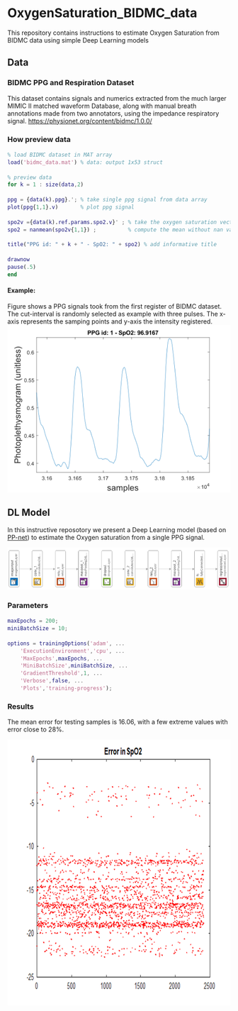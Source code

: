 # OxygenSaturation_BIDMC_data
This repository contains instructions to estimate Oxygen Saturation from BIDMC data using simple Deep Learning models


## Data
### BIDMC PPG and Respiration Dataset
This dataset contains signals and numerics extracted from the much larger MIMIC II matched waveform Database, along with manual breath annotations made from two annotators, using the impedance respiratory signal.
https://physionet.org/content/bidmc/1.0.0/

### How preview data
```matlab
% load BIDMC dataset in MAT array
load('bidmc_data.mat') % data: output 1x53 struct 

% preview data
for k = 1 : size(data,2)
    
ppg = {data(k).ppg}.'; % take single ppg signal from data array
plot(ppg{1,1}.v)       % plot ppg signal

spo2v ={data(k).ref.params.spo2.v}' ; % take the oxygen saturation vector
spo2 = nanmean(spo2v{1,1}) ;          % compute the mean without nan values

title("PPG id: " + k + " - SpO2: " + spo2) % add informative title

drawnow 
pause(.5)
end
```

#### Example:
Figure shows a PPG signals took from the first register of BIDMC dataset. The cut-interval is randomly selected as example with three pulses. The x-axis represents the samping points and y-axis the intensity registered.
![PPG signal from BIDMC dataset](https://github.com/MAlvarezN/OxygenSaturation_BIDMC_data/blob/553684e8563484b63c21b6b571f4b1715a832f29/sample_PPGsignal.png)

## DL Model
In this instructive reposotory we present a Deep Learning model (based on [PP-net](https://doi.org/10.1109/JSEN.2020.2990864)) to estimate the Oxygen saturation from a single PPG signal.

![Example DL model](https://github.com/MAlvarezN/OxygenSaturation_BIDMC_data/blob/14c87e105f57e630471ece22c3208e59ad23e67a/ModelBasedPPNet_h.PNG)

### Parameters

```matlab
maxEpochs = 200;
miniBatchSize = 10;

options = trainingOptions('adam', ...
    'ExecutionEnvironment','cpu', ...
    'MaxEpochs',maxEpochs, ...
    'MiniBatchSize',miniBatchSize, ...
    'GradientThreshold',1, ...
    'Verbose',false, ...
    'Plots','training-progress');
```
### Results
The mean error for testing samples is 16.06, with a few extreme values with error close to 28%.

<img src="https://github.com/MAlvarezN/OxygenSaturation_BIDMC_data/blob/b1261d38ed213d3a5d44924be3bab641ab95a2ad/Error_based_PPnet.png" width="600" height="600">
